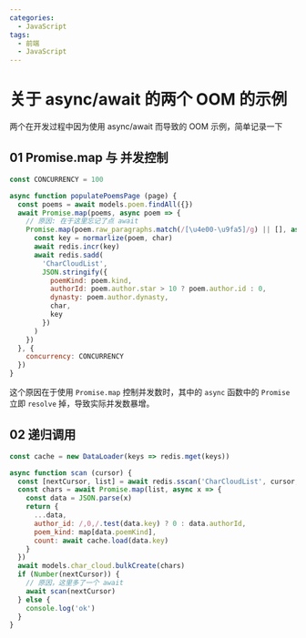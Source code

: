 ```yaml
---
categories:
  - JavaScript
tags:
  - 前端
  - JavaScript
---
```


# 关于 async/await 的两个 OOM 的示例

两个在开发过程中因为使用 async/await 而导致的 OOM 示例，简单记录一下

## 01 Promise.map 与 并发控制

```javascript
const CONCURRENCY = 100

async function populatePoemsPage (page) {
  const poems = await models.poem.findAll({})
  await Promise.map(poems, async poem => {
    // 原因: 在于这里忘记了点 await
    Promise.map(poem.raw_paragraphs.match(/[\u4e00-\u9fa5]/g) || [], async char => {
      const key = normarlize(poem, char)
      await redis.incr(key)
      await redis.sadd(
        'CharCloudList',
        JSON.stringify({
          poemKind: poem.kind,
          authorId: poem.author.star > 10 ? poem.author.id : 0,
          dynasty: poem.author.dynasty,
          char,
          key
        })
      )
    })
  }, {
    concurrency: CONCURRENCY
  })
}
```

这个原因在于使用 `Promise.map` 控制并发数时，其中的 `async` 函数中的 `Promise` 立即 `resolve` 掉，导致实际并发数暴增。

## 02 递归调用

```javascript
const cache = new DataLoader(keys => redis.mget(keys))

async function scan (cursor) {
  const [nextCursor, list] = await redis.sscan('CharCloudList', cursor, 'MATCH', '*', 'COUNT', 10000)
  const chars = await Promise.map(list, async x => {
    const data = JSON.parse(x)
    return {
      ...data,
      author_id: /,0,/.test(data.key) ? 0 : data.authorId,
      poem_kind: map[data.poemKind],
      count: await cache.load(data.key)
    }
  })
  await models.char_cloud.bulkCreate(chars)
  if (Number(nextCursor)) {
    // 原因，这里多了一个 await
    await scan(nextCursor)
  } else {
    console.log('ok')
  }
}
```

